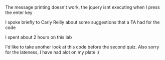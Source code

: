 The message printing doesn't work, the jquery isnt executing when I press the enter key

I spoke briefly to Carly Reilly about some suggestions that a TA had for the code

I spent about 2 hours on this lab

I'd like to take another look at this code before the second quiz. Also sorry for the lateness, I have had alot on my plate :(